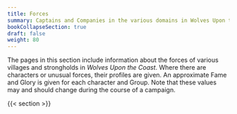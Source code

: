 ```yaml
---
title: Forces
summary: Captains and Companies in the various domains in Wolves Upon the Coast
bookCollapseSection: true
draft: false
weight: 80
---
```


The pages in this section include information about the forces of various villages and strongholds
in _Wolves Upon the Coast_. Where there are characters or unusual forces, their profiles are given.
An approximate Fame and Glory is given for each character and Group. Note that these values may and
should change during the course of a campaign.

{{< section >}}
